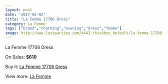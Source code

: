 ```yaml
---
layout: post
date: '2017-02-02'
title: "La Femme 17706 Dress"
category: La Femme
tags: ["brand","charming","evening","dress","femme"]
image: http://www.lustparties.com/4442-thickbox_default/la-femme-17706-dress.jpg
---
```

La Femme 17706 Dress

On Sales: **$610**
<a href="https://www.lustparties.com/en/la-femme/1493-la-femme-17706-dress.html"><amp-img layout="responsive" width="600" height="600" src="//www.lustparties.com/4442-thickbox_default/la-femme-17706-dress.jpg" alt="La Femme 17706 Dress 0" /></a>
<a href="https://www.lustparties.com/en/la-femme/1493-la-femme-17706-dress.html"><amp-img layout="responsive" width="600" height="600" src="//www.lustparties.com/4444-thickbox_default/la-femme-17706-dress.jpg" alt="La Femme 17706 Dress 1" /></a>
<a href="https://www.lustparties.com/en/la-femme/1493-la-femme-17706-dress.html"><amp-img layout="responsive" width="600" height="600" src="//www.lustparties.com/4443-thickbox_default/la-femme-17706-dress.jpg" alt="La Femme 17706 Dress 2" /></a>

Buy it: [La Femme 17706 Dress](https://www.lustparties.com/en/la-femme/1493-la-femme-17706-dress.html "La Femme 17706 Dress")

View more: [La Femme](https://www.lustparties.com/en/4-la-femme "La Femme")